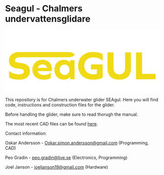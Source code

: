 # Seagul - Chalmers undervattensglidare
![Logga](https://github.com/astromzZ/SeaGul-Sommar-edition/blob/0f346020d6186271019dc1d07ee330b7381128da/Manual/Bilder/SeaGul_logga.png)

This repository is for Chalmers underwater glider SEAgul. Here you will find code, instructions and construction files for the glider.

Before handling the glider, make sure to read thorugh the manual. 

The most recent CAD files can be found [here](https://drive.google.com/drive/folders/1H2lXxEGizccBVgk5y8HHm3Ga0hIDHSA2?usp=drive_link).

Contact information:

Oskar Andersson - Oskar.simon.andersson@gmail.com (Programming, CAD)

Peo Gradin - peo.gradin@live.se (Electronics, Programming)

Joel Janson - joeljanson19@gmail.com (Hardware)